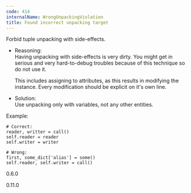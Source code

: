 ```yaml
---
code: 414
internalName: WrongUnpackingViolation
title: Found incorrect unpacking target
---
```


Forbid tuple unpacking with side-effects.

  - Reasoning:  
    Having unpacking with side-effects is very dirty. You might get in
    serious and very hard-to-debug troubles because of this technique so
    do not use it.
    
    This includes assigning to attributes, as this results in modifying
    the instance. Every modification should be explicit on it's own
    line.

  - Solution:  
    Use unpacking only with variables, not any other entities.

Example:

    # Correct:
    reader, writter = call()
    self.reader = reader
    self.writer = writer
    
    # Wrong:
    first, some_dict['alias'] = some()
    self.reader, self.writer = call()

<div class="versionadded">

0.6.0

</div>

<div class="versionchanged">

0.11.0

</div>